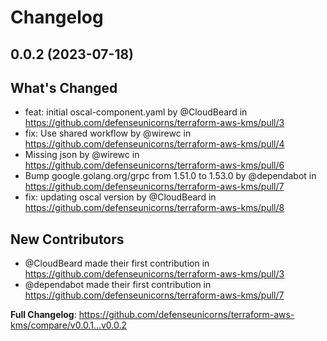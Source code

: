 # Changelog

## 0.0.2 (2023-07-18)

## What's Changed
* feat: initial oscal-component.yaml by @CloudBeard in https://github.com/defenseunicorns/terraform-aws-kms/pull/3
* fix: Use shared workflow by @wirewc in https://github.com/defenseunicorns/terraform-aws-kms/pull/4
* Missing json by @wirewc in https://github.com/defenseunicorns/terraform-aws-kms/pull/6
* Bump google.golang.org/grpc from 1.51.0 to 1.53.0 by @dependabot in https://github.com/defenseunicorns/terraform-aws-kms/pull/7
* fix: updating oscal version by @CloudBeard in https://github.com/defenseunicorns/terraform-aws-kms/pull/8

## New Contributors
* @CloudBeard made their first contribution in https://github.com/defenseunicorns/terraform-aws-kms/pull/3
* @dependabot made their first contribution in https://github.com/defenseunicorns/terraform-aws-kms/pull/7

**Full Changelog**: https://github.com/defenseunicorns/terraform-aws-kms/compare/v0.0.1...v0.0.2
